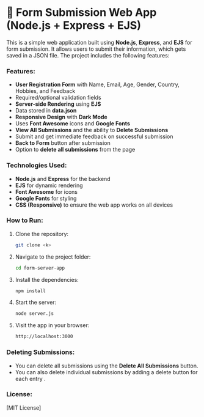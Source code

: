 # 📝 Form Submission Web App (Node.js + Express + EJS)

This is a simple web application built using **Node.js**, **Express**, and **EJS** for form submission. It allows users to submit their information, which gets saved in a JSON file. The project includes the following features:

### Features:
- **User Registration Form** with Name, Email, Age, Gender, Country, Hobbies, and Feedback
- Required/optional validation fields
- **Server-side Rendering** using **EJS**
- Data stored in **data.json**
- **Responsive Design** with **Dark Mode**
- Uses **Font Awesome** icons and **Google Fonts**
- **View All Submissions** and the ability to **Delete Submissions**
- Submit and get immediate feedback on successful submission
- **Back to Form** button after submission
- Option to **delete all submissions** from the page

### Technologies Used:
- **Node.js** and **Express** for the backend
- **EJS** for dynamic rendering
- **Font Awesome** for icons
- **Google Fonts** for styling
- **CSS (Responsive)** to ensure the web app works on all devices

### How to Run:
1. Clone the repository:
    ```bash
    git clone <k>
    ```
2. Navigate to the project folder:
    ```bash
    cd form-server-app
    ```
3. Install the dependencies:
    ```bash
    npm install
    ```
4. Start the server:
    ```bash
    node server.js
    ```
5. Visit the app in your browser:
    ```bash
    http://localhost:3000
    ```

### Deleting Submissions:
- You can delete all submissions using the **Delete All Submissions** button.
- You can also delete individual submissions by adding a delete button for each entry .


### License:
[MIT License]
